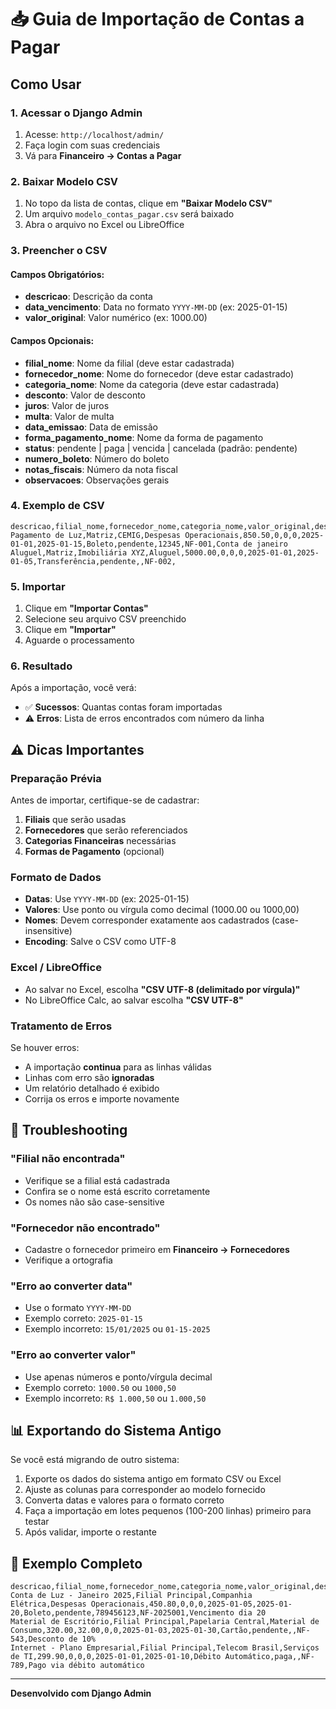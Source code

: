 # 📥 Guia de Importação de Contas a Pagar

## Como Usar

### 1. Acessar o Django Admin
1. Acesse: `http://localhost/admin/`
2. Faça login com suas credenciais
3. Vá para **Financeiro → Contas a Pagar**

### 2. Baixar Modelo CSV
1. No topo da lista de contas, clique em **"Baixar Modelo CSV"**
2. Um arquivo `modelo_contas_pagar.csv` será baixado
3. Abra o arquivo no Excel ou LibreOffice

### 3. Preencher o CSV

#### Campos Obrigatórios:
- **descricao**: Descrição da conta
- **data_vencimento**: Data no formato `YYYY-MM-DD` (ex: 2025-01-15)
- **valor_original**: Valor numérico (ex: 1000.00)

#### Campos Opcionais:
- **filial_nome**: Nome da filial (deve estar cadastrada)
- **fornecedor_nome**: Nome do fornecedor (deve estar cadastrado)
- **categoria_nome**: Nome da categoria (deve estar cadastrada)
- **desconto**: Valor de desconto
- **juros**: Valor de juros
- **multa**: Valor de multa
- **data_emissao**: Data de emissão
- **forma_pagamento_nome**: Nome da forma de pagamento
- **status**: pendente | paga | vencida | cancelada (padrão: pendente)
- **numero_boleto**: Número do boleto
- **notas_fiscais**: Número da nota fiscal
- **observacoes**: Observações gerais

### 4. Exemplo de CSV

```csv
descricao,filial_nome,fornecedor_nome,categoria_nome,valor_original,desconto,juros,multa,data_emissao,data_vencimento,forma_pagamento_nome,status,numero_boleto,notas_fiscais,observacoes
Pagamento de Luz,Matriz,CEMIG,Despesas Operacionais,850.50,0,0,0,2025-01-01,2025-01-15,Boleto,pendente,12345,NF-001,Conta de janeiro
Aluguel,Matriz,Imobiliária XYZ,Aluguel,5000.00,0,0,0,2025-01-01,2025-01-05,Transferência,pendente,,NF-002,
```

### 5. Importar

1. Clique em **"Importar Contas"**
2. Selecione seu arquivo CSV preenchido
3. Clique em **"Importar"**
4. Aguarde o processamento

### 6. Resultado

Após a importação, você verá:
- ✅ **Sucessos**: Quantas contas foram importadas
- ⚠️ **Erros**: Lista de erros encontrados com número da linha

## ⚠️ Dicas Importantes

### Preparação Prévia
Antes de importar, certifique-se de cadastrar:
1. **Filiais** que serão usadas
2. **Fornecedores** que serão referenciados
3. **Categorias Financeiras** necessárias
4. **Formas de Pagamento** (opcional)

### Formato de Dados
- **Datas**: Use `YYYY-MM-DD` (ex: 2025-01-15)
- **Valores**: Use ponto ou vírgula como decimal (1000.00 ou 1000,00)
- **Nomes**: Devem corresponder exatamente aos cadastrados (case-insensitive)
- **Encoding**: Salve o CSV como UTF-8

### Excel / LibreOffice
- Ao salvar no Excel, escolha **"CSV UTF-8 (delimitado por vírgula)"**
- No LibreOffice Calc, ao salvar escolha **"CSV UTF-8"**

### Tratamento de Erros
Se houver erros:
- A importação **continua** para as linhas válidas
- Linhas com erro são **ignoradas**
- Um relatório detalhado é exibido
- Corrija os erros e importe novamente

## 🔧 Troubleshooting

### "Filial não encontrada"
- Verifique se a filial está cadastrada
- Confira se o nome está escrito corretamente
- Os nomes não são case-sensitive

### "Fornecedor não encontrado"
- Cadastre o fornecedor primeiro em **Financeiro → Fornecedores**
- Verifique a ortografia

### "Erro ao converter data"
- Use o formato `YYYY-MM-DD`
- Exemplo correto: `2025-01-15`
- Exemplo incorreto: `15/01/2025` ou `01-15-2025`

### "Erro ao converter valor"
- Use apenas números e ponto/vírgula decimal
- Exemplo correto: `1000.50` ou `1000,50`
- Exemplo incorreto: `R$ 1.000,50` ou `1.000,50`

## 📊 Exportando do Sistema Antigo

Se você está migrando de outro sistema:

1. Exporte os dados do sistema antigo em formato CSV ou Excel
2. Ajuste as colunas para corresponder ao modelo fornecido
3. Converta datas e valores para o formato correto
4. Faça a importação em lotes pequenos (100-200 linhas) primeiro para testar
5. Após validar, importe o restante

## 🚀 Exemplo Completo

```csv
descricao,filial_nome,fornecedor_nome,categoria_nome,valor_original,desconto,juros,multa,data_emissao,data_vencimento,forma_pagamento_nome,status,numero_boleto,notas_fiscais,observacoes
Conta de Luz - Janeiro 2025,Filial Principal,Companhia Elétrica,Despesas Operacionais,450.80,0,0,0,2025-01-05,2025-01-20,Boleto,pendente,789456123,NF-2025001,Vencimento dia 20
Material de Escritório,Filial Principal,Papelaria Central,Material de Consumo,320.00,32.00,0,0,2025-01-03,2025-01-30,Cartão,pendente,,NF-543,Desconto de 10%
Internet - Plano Empresarial,Filial Principal,Telecom Brasil,Serviços de TI,299.90,0,0,0,2025-01-01,2025-01-10,Débito Automático,paga,,NF-789,Pago via débito automático
```

---

**Desenvolvido com Django Admin**
